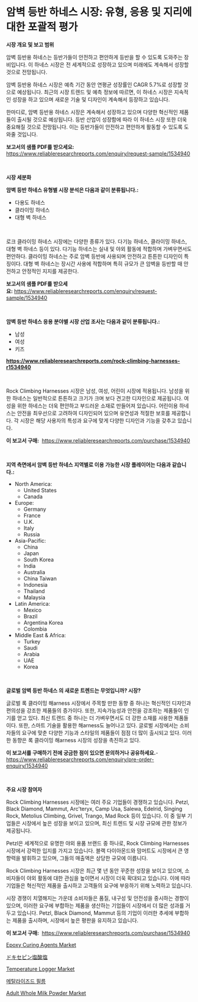 <p><h1>암벽 등반 하네스 시장: 유형, 응용 및 지리에 대한 포괄적 평가</h1></p><p><strong>시장 개요 및 보고 범위</strong></p>
<p><p>암벽 등반용 하네스는 등반가들이 안전하고 편안하게 등반을 할 수 있도록 도와주는 장비입니다. 이 하네스 시장은 전 세계적으로 성장하고 있으며 미래에도 계속해서 성장할 것으로 전망됩니다. </p><p>암벽 등반용 하네스 시장은 예측 기간 동안 연평균 성장률인 CAGR 5.7%로 성장할 것으로 예상됩니다. 최근의 시장 트렌드 및 예측 정보에 따르면, 이 하네스 시장은 지속적인 성장을 하고 있으며 새로운 기술 및 디자인이 계속해서 등장하고 있습니다.</p><p>한마디로, 암벽 등반용 하네스 시장은 계속해서 성장하고 있으며 다양한 혁신적인 제품들이 출시될 것으로 예상됩니다. 등반 산업이 성장함에 따라 이 하네스 시장 또한 더욱 중요해질 것으로 전망됩니다. 이는 등반가들이 안전하고 편안하게 활동할 수 있도록 도와줄 것입니다.</p></p>
<p><strong>보고서의 샘플 PDF를 받으세요:</strong> <a href="https://www.reliableresearchreports.com/enquiry/request-sample/1534940">https://www.reliableresearchreports.com/enquiry/request-sample/1534940</a></p>
<p>&nbsp;</p>
<p><strong>시장 세분화</strong></p>
<p><strong>암벽 등반 하네스 유형별 시장 분석은 다음과 같이 분류됩니다.:</strong></p>
<p><ul><li>다용도 하네스</li><li>클라이밍 하네스</li><li>대형 벽 하네스</li></ul></p>
<p>&nbsp;</p>
<p><p>로크 클라이밍 하네스 시장에는 다양한 종류가 있다. 다기능 하네스, 클라이밍 하네스, 대형 벽 하네스 등이 있다. 다기능 하네스는 실내 및 야외 활동에 적합하며 가벼우면서도 편안하다. 클라이밍 하네스는 주로 암벽 등반에 사용되며 안전하고 튼튼한 디자인이 특징이다. 대형 벽 하네스는 장시간 사용에 적합하며 특히 규모가 큰 암벽을 등반할 때 안전하고 안정적인 지지를 제공한다.</p></p>
<p><strong>보고서의 샘플 PDF를 받으세요:</strong>&nbsp;<a href="https://www.reliableresearchreports.com/enquiry/request-sample/1534940">https://www.reliableresearchreports.com/enquiry/request-sample/1534940</a></p>
<p>&nbsp;</p>
<p><strong> 암벽 등반 하네스 응용 분야별 시장 산업 조사는 다음과 같이 분류됩니다.:</strong></p>
<p><ul><li>남성</li><li>여성</li><li>키즈</li></ul></p>
<p><strong><a href="https://www.reliableresearchreports.com/rock-climbing-harnesses-r1534940">https://www.reliableresearchreports.com/rock-climbing-harnesses-r1534940</a></strong></p>
<p>&nbsp;</p>
<p><p>Rock Climbing Harnesses 시장은 남성, 여성, 어린이 시장에 적용됩니다. 남성을 위한 하네스는 일반적으로 튼튼하고 크기가 크며 보다 견고한 디자인으로 제공됩니다. 여성을 위한 하네스는 더욱 편안하고 부드러운 소재로 만들어져 있습니다. 어린이용 하네스는 안전을 최우선으로 고려하여 디자인되어 있으며 유연성과 적절한 보호를 제공합니다. 각 시장은 해당 사용자의 특성과 요구에 맞게 다양한 디자인과 기능을 갖추고 있습니다.</p></p>
<p><strong>이 보고서 구매:</strong>&nbsp; <a href="https://www.reliableresearchreports.com/purchase/1534940">https://www.reliableresearchreports.com/purchase/1534940</a></p>
<p>&nbsp;</p>
<p><strong>지역 측면에서 암벽 등반 하네스 지역별로 이용 가능한 시장 플레이어는 다음과 같습니다.:</strong></p>
<p><ul>
    <li>
        North America:
        <ul>
            <li>United States</li>
            <li>Canada</li>
        </ul>
    </li>
    <li>
        Europe:
        <ul>
            <li>Germany</li>
            <li>France</li>
            <li>U.K.</li>
            <li>Italy</li>
            <li>Russia</li>
        </ul>
    </li>
    <li>
        Asia-Pacific:
        <ul>
            <li>China</li>
            <li>Japan</li>
            <li>South Korea</li>
            <li>India</li>
            <li>Australia</li>
            <li>China Taiwan</li>
            <li>Indonesia</li>
            <li>Thailand</li>
            <li>Malaysia</li>
        </ul>
    </li>
    <li>
        Latin America:
        <ul>
            <li>Mexico</li>
            <li>Brazil</li>
            <li>Argentina Korea</li>
            <li>Colombia</li>
        </ul>
    </li>
    <li>
        Middle East & Africa:
        <ul>
            <li>Turkey</li>
            <li>Saudi</li>
            <li>Arabia</li>
            <li>UAE</li>
            <li>Korea</li>
        </ul>
    </li>
    </ul></p>
<p>&nbsp;</p>
<p><strong>글로벌 암벽 등반 하네스 의 새로운 트렌드는 무엇입니까? 시장?</strong></p>
<p><p>글로벌 록 클라이밍 해arness 시장에서 주목할 만한 동향 중 하나는 혁신적인 디자인과 편의성을 강조한 제품들의 증가이다. 또한, 지속가능성과 안전을 강조하는 제품들이 인기를 얻고 있다. 최신 트렌드 중 하나는 더 가벼우면서도 더 강한 소재를 사용한 제품들이다. 또한, 스마트 기술을 활용한 해arness도 늘어나고 있다. 글로벌 시장에서는 소비자들의 요구에 맞춘 다양한 기능과 스타일의 제품들이 점점 더 많이 출시되고 있다. 이러한 동향은 록 클라이밍 해arness 시장의 성장을 촉진하고 있다.</p></p>
<p><strong>이 보고서를 구매하기 전에 궁금한 점이 있으면 문의하거나 공유하세요.</strong>- <a href="https://www.reliableresearchreports.com/enquiry/pre-order-enquiry/1534940">https://www.reliableresearchreports.com/enquiry/pre-order-enquiry/1534940</a></p>
<p>&nbsp;</p>
<p><strong>주요 시장 참여자</strong></p>
<p><p>Rock Climbing Harnesses 시장에는 여러 주요 기업들이 경쟁하고 있습니다. Petzl, Black Diamond, Mammut, Arc'teryx, Camp Usa, Salewa, Edelrid, Singing Rock, Metolius Climbing, Grivel, Trango, Mad Rock 등이 있습니다. 이 중 일부 기업들은 시장에서 높은 성장을 보이고 있으며, 최신 트렌드 및 시장 규모에 관한 정보가 제공됩니다.</p><p>Petzl은 세계적으로 유명한 야외 용품 브랜드 중 하나로, Rock Climbing Harnesses 시장에서 강력한 입지를 가지고 있습니다. 블랙 다이아몬드와 맘머트도 시장에서 큰 영향력을 발휘하고 있으며, 그들의 매출액은 상당한 규모에 이릅니다.</p><p>Rock Climbing Harnesses 시장은 최근 몇 년 동안 꾸준한 성장을 보이고 있으며, 소비자들이 야외 활동에 대한 관심을 높이면서 시장이 더욱 확대되고 있습니다. 이에 따라 기업들은 혁신적인 제품을 출시하고 고객들의 요구에 부응하기 위해 노력하고 있습니다.</p><p>시장 경쟁이 치열해지는 가운데 소비자들은 품질, 내구성 및 안전성을 중시하는 경향이 있으며, 이러한 요구에 부합하는 제품을 생산하는 기업들이 시장에서 더 많은 성과를 거두고 있습니다. Petzl, Black Diamond, Mammut 등의 기업이 이러한 추세에 부합하는 제품을 출시하며, 시장에서 높은 평판을 유지하고 있습니다.</p></p>
<p><strong>이 보고서 구매:</strong>&nbsp;&nbsp;<a href="https://www.reliableresearchreports.com/purchase/1534940">https://www.reliableresearchreports.com/purchase/1534940</a></p>
<p><p><a href="https://issuu.com/reportprime-2/docs/epoxy-curing-agents-market-size-2030.pptx">Epoxy Curing Agents Market</a></p><p><a href="https://github.com/zjkmgcs938405/Market-Research-Report-List-1/blob/main/629966920131.md">ドキセピン塩酸塩</a></p><p><a href="https://view.publitas.com/reportprime-1/temperature-logger-market-provides-a-comprehensive-analysis-including-a-macro-overview-of-the-market-as-well-as-micro-details-such-as-market-size-and-competitive-landscape/">Temperature Logger Market</a></p><p><a href="https://github.com/KellyLyncyh543964/Market-Research-Report-List-1/blob/main/450065718384.md">메탈라이즈드 필름</a></p><p><a href="https://github.com/luckyshygirl/Market-Research-Report-List-4/blob/main/adult-whole-milk-powder-market.md">Adult Whole Milk Powder Market</a></p></p>
